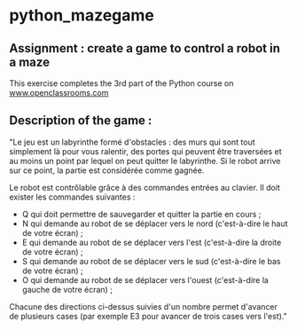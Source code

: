 # python_mazegame

## Assignment : create a game to control a robot in a maze

This exercise completes the 3rd part of the Python course on www.openclassrooms.com

## Description of the game :
"Le jeu est un labyrinthe formé d'obstacles : des murs qui sont tout simplement là pour vous ralentir, des portes qui peuvent être traversées et au moins un point par lequel on peut quitter le labyrinthe. 
Si le robot arrive sur ce point, la partie est considérée comme gagnée.

Le robot est contrôlable grâce à des commandes entrées au clavier. Il doit exister les commandes suivantes :
* Q qui doit permettre de sauvegarder et quitter la partie en cours ;
* N qui demande au robot de se déplacer vers le nord (c'est-à-dire le haut de votre écran) ;
* E qui demande au robot de se déplacer vers l'est (c'est-à-dire la droite de votre écran) ;
* S qui demande au robot de se déplacer vers le sud (c'est-à-dire le bas de votre écran) ;
* O qui demande au robot de se déplacer vers l'ouest (c'est-à-dire la gauche de votre écran) ;

Chacune des directions ci-dessus suivies d'un nombre permet d'avancer de plusieurs cases 
(par exemple E3 pour avancer de trois cases vers l'est)."
